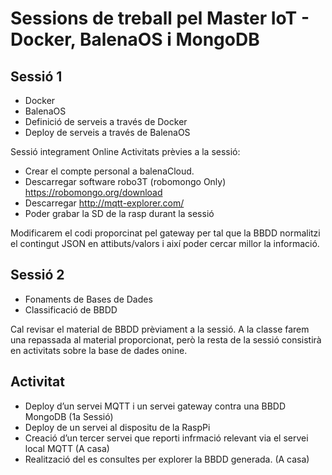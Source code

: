# Sessions de treball pel Master IoT - Docker, BalenaOS i MongoDB

## Sessió 1 
- Docker
- BalenaOS
- Definició de serveis a través de Docker
- Deploy de serveis a través de BalenaOS

Sessió integrament Online Activitats prèvies a la sessió:
- Crear el compte personal a balenaCloud.
- Descarregar software robo3T (robomongo Only) https://robomongo.org/download
- Descarregar http://mqtt-explorer.com/
- Poder grabar la SD de la rasp durant la sessió

Modificarem el codi proporcinat pel gateway per tal que la BBDD normalitzi el contingut JSON en attibuts/valors i així poder cercar millor la informació.

## Sessió 2 
- Fonaments de Bases de Dades
- Classificació de BBDD

Cal revisar el material de BBDD prèviament a la sessió. A la classe farem una repassada al material proporcionat, però la resta de la sessió consistirà en activitats sobre la base de dades onine. 

## Activitat 
- Deploy d’un servei MQTT i un servei gateway contra una BBDD MongoDB (1a Sessió)
- Deploy de un servei al dispositu de la RaspPi
- Creació d’un tercer servei que reporti infrmació relevant via el servei local MQTT (A casa)
- Realització del es consultes per explorer la BBDD generada.  (A casa)
